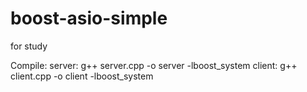 # boost-asio-simple
for study 

Compile:
  server: g++ server.cpp -o server -lboost_system
  client: g++ client.cpp -o client -lboost_system
